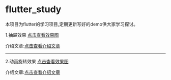 # flutter_study

本项目为flutter的学习项目,定期更新写好的demo供大家学习探讨。

1.抽屉效果
 [点击查看效果图](http://cunchu.youhuiniu.cn/chouti.gif)

 介绍文章:[点击查看介绍文章](https://juejin.cn/post/6926783074811363342)

____


2.动画旋转效果
 [点击查看效果图](http://cunchu.youhuiniu.cn/dfbebb72e6ca75e6a97328b71133369f.mp4)

 介绍文章:[点击查看介绍文章](https://juejin.cn/post/6927450385267294216)

